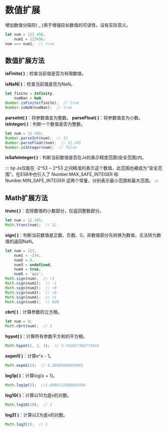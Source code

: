 # 数值扩展

增加数值分隔符( _ )用于增强较长数值的可读性，没有实际意义。

``` js
let num = 123_456,
    num1 = 123456;
num === num1;  // true
```

## 数值扩展方法

**isFinite( )**：检查当前值是否为有限数值。

**isNaN( )**：检查当前值是否为NaN。

``` js
let finite = Infinity,
    numNan = NaN;
Number.isFinite(finite);  // true
Number.isNaN(numNan);  // true
```

**parseInt( )**：将参数值变为整数。
**parseFloat( )**：将参数值变为小数。
**isInteger( )**：判断一个数值是否为整数。

``` js
let num = 12.345;
Number.parseInt(num);  // 12
Number.parseFloat(num);  // 12.345
Number.isInteger(num);  // false
```

**isSafeInteger( )**：判断当前数值是否在Js的表示精度范围(安全范围)内。

::: tip
Js仅能在 -2^53 ~ 2^53 之间精准的表示这个数值，此范围也被成为"安全范围"。在ES6中也引入了 Number.MAX_SAFE_INTEGER 和 Number.MIN_SAFE_INTEGER 这两个常量，分别表示最小范围和最大范围。
:::

## Math扩展方法

**trunc( )**：去除数值的小数部分，仅返回整数部分。

``` js
let num = 12.345;
Math.trunc(num);  // 12
```

**sign( )**：判断当前数值是正数、负数、0。非数值部分先转换为数值，无法转为数值的返回NaN。

``` js
let num = 123,
    num1 = -234,
    num2 = 0,
    num3 = undefined,
    num4 = true,
    num5 = 'qaz';
Math.sign(num);  // +1
Math.sign(num1);  // -1
Math.sign(num2);  // +0
Math.sign(num3);  // +0
Math.sign(num4);  // +1
Math.sign(num5);  // NaN
```

**cbrt( )**：计算参数的立方根。

``` js
let num = 9;
Math.cbrt(num);  // 3
```

**hypot( )**：计算所有参数平方和的平方根。

``` js
Math.hypot(1, 2, 3);  // 3.741657386773941
```

**expm1( )**：计算e^x - 1。

``` js
Math.expm1(2);  // 6.38905609893065
```

**log1p( )**：计算log(x + 1)。

``` js
Math.log1p(2);  //1.0986122886681096
```

**log10( )**：计算以10为底x的对数。

``` js
Math.log10(10);  // 1
```

**log2( )**：计算以2为底x的对数。

```` js
Math.log2(2);  // 1
````
